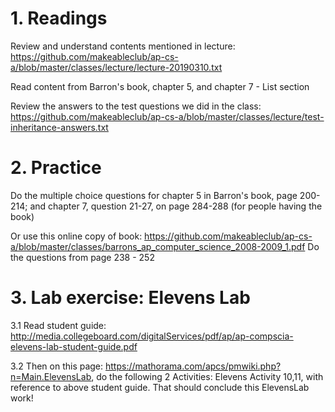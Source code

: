 # 1. Readings

Review and understand contents mentioned in lecture: https://github.com/makeableclub/ap-cs-a/blob/master/classes/lecture/lecture-20190310.txt

Read content from Barron's book, chapter 5, and chapter 7 - List<E> section

Review the answers to the test questions we did in the class:
https://github.com/makeableclub/ap-cs-a/blob/master/classes/lecture/test-inheritance-answers.txt

# 2. Practice

Do the multiple choice questions for chapter 5 in Barron's book, page 200-214; and chapter 7, question 21-27, on page 284-288 (for people having the book)

Or use this online copy of book:
https://github.com/makeableclub/ap-cs-a/blob/master/classes/barrons_ap_computer_science_2008-2009_1.pdf
Do the questions from page 238 - 252

# 3. Lab exercise: Elevens Lab

3.1 Read student guide: http://media.collegeboard.com/digitalServices/pdf/ap/ap-compscia-elevens-lab-student-guide.pdf

3.2 Then on this page: https://mathorama.com/apcs/pmwiki.php?n=Main.ElevensLab, do the following 2 Activities: Elevens Activity 10,11, with reference to above student guide.
That should conclude this ElevensLab work!
